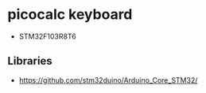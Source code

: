 # picocalc keyboard
 * STM32F103R8T6
 
## Libraries
* https://github.com/stm32duino/Arduino_Core_STM32/
